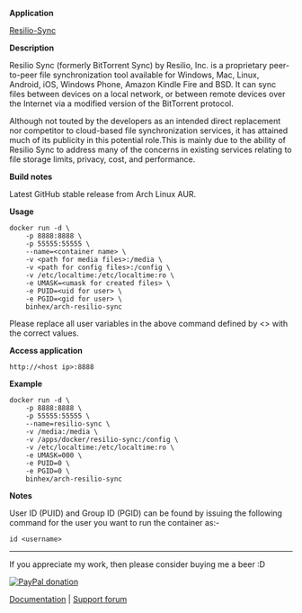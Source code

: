 **Application**

[Resilio-Sync](https://www.resilio.com/individuals/)

**Description**

Resilio Sync (formerly BitTorrent Sync) by Resilio, Inc. is a proprietary peer-to-peer file synchronization tool available for Windows, Mac, Linux, Android, iOS, Windows Phone, Amazon Kindle Fire and BSD. It can sync files between devices on a local network, or between remote devices over the Internet via a modified version of the BitTorrent protocol.

Although not touted by the developers as an intended direct replacement nor competitor to cloud-based file synchronization services, it has attained much of its publicity in this potential role.This is mainly due to the ability of Resilio Sync to address many of the concerns in existing services relating to file storage limits, privacy, cost, and performance.

**Build notes**

Latest GitHub stable release from Arch Linux AUR.

**Usage**
```
docker run -d \
    -p 8888:8888 \
    -p 55555:55555 \
    --name=<container name> \
    -v <path for media files>:/media \
    -v <path for config files>:/config \
    -v /etc/localtime:/etc/localtime:ro \
    -e UMASK=<umask for created files> \
    -e PUID=<uid for user> \
    -e PGID=<gid for user> \
    binhex/arch-resilio-sync
```

Please replace all user variables in the above command defined by <> with the correct values.

**Access application**

`http://<host ip>:8888`

**Example**
```
docker run -d \
    -p 8888:8888 \
    -p 55555:55555 \
    --name=resilio-sync \
    -v /media:/media \
    -v /apps/docker/resilio-sync:/config \
    -v /etc/localtime:/etc/localtime:ro \
    -e UMASK=000 \
    -e PUID=0 \
    -e PGID=0 \
    binhex/arch-resilio-sync
```

**Notes**

User ID (PUID) and Group ID (PGID) can be found by issuing the following command for the user you want to run the container as:-

```
id <username>
```
___
If you appreciate my work, then please consider buying me a beer  :D

[![PayPal donation](https://www.paypal.com/en_US/i/btn/btn_donate_SM.gif)](https://www.paypal.com/cgi-bin/webscr?cmd=_s-xclick&hosted_button_id=MM5E27UX6AUU4)

[Documentation](https://github.com/binhex/documentation) | [Support forum](https://forums.unraid.net/topic/103137-support-binhex-syncthing/)